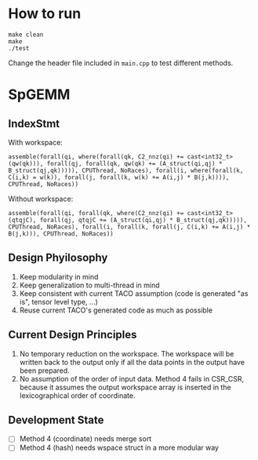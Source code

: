 # How to run

```
make clean
make 
./test
```

Change the header file included in `main.cpp` to test different methods.

# SpGEMM

## IndexStmt

With workspace:

```
assemble(forall(qi, where(forall(qk, C2_nnz(qi) += cast<int32_t>(qw(qk))), forall(qj, forall(qk, qw(qk) += (A_struct(qi,qj) * B_struct(qj,qk))))), CPUThread, NoRaces), forall(i, where(forall(k, C(i,k) = w(k)), forall(j, forall(k, w(k) += A(i,j) * B(j,k)))), CPUThread, NoRaces))
```

Without workspace:

```
assemble(forall(qi, forall(qk, where(C2_nnz(qi) += cast<int32_t>(qtqjC), forall(qj, qtqjC += (A_struct(qi,qj) * B_struct(qj,qk))))), CPUThread, NoRaces), forall(i, forall(k, forall(j, C(i,k) += A(i,j) * B(j,k))), CPUThread, NoRaces))
```

## Design Phyilosophy

1. Keep modularity in mind
2. Keep generalization to multi-thread in mind
3. Keep consistent with current TACO assumption (code is generated "as is", tensor level type, ...)
4. Reuse current TACO's generated code as much as possible

## Current Design Principles

1. No temporary reduction on the workspace. The workspace will be written back to the output only if all the data points in the output have been prepared.
2. No assumption of the order of input data. Method 4 fails in CSR_CSR, because it assumes the output workspace array is inserted in the lexicographical order of coordinate.

## Development State
- [ ] Method 4 (coordinate) needs merge sort
- [ ] Method 4 (hash) needs wspace struct in a more modular way